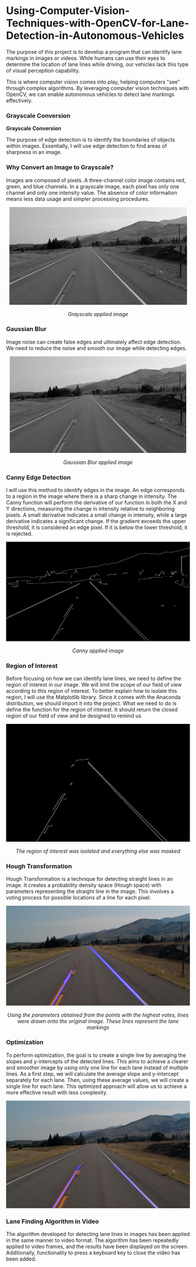 # Using-Computer-Vision-Techniques-with-OpenCV-for-Lane-Detection-in-Autonomous-Vehicles

The purpose of this project is to develop a program that can identify lane markings in images or videos. While humans can use their eyes to determine the location of lane lines while driving, our vehicles lack this type of visual perception capability.

This is where computer vision comes into play, helping computers "see" through complex algorithms. By leveraging computer vision techniques with OpenCV, we can enable autonomous vehicles to detect lane markings effectively.

### Grayscale Conversion

**Grayscale Conversion**

The purpose of edge detection is to identify the boundaries of objects within images. Essentially, I will use edge detection to find areas of sharpness in an image.

### Why Convert an Image to Grayscale?

Images are composed of pixels. A three-channel color image contains red, green, and blue channels. In a grayscale image, each pixel has only one channel and only one intensity value. The absence of color information means less data usage and simpler processing procedures.
<div align="center">
  <img src="images/Resim21.png" alt="Example of Grayscale Conversion and Edge Detection">
  <p><em>Grayscale applied image</em></p>
</div>

### Gaussian Blur

Image noise can create false edges and ultimately affect edge detection. We need to reduce the noise and smooth our image while detecting edges.
<div align="center">
  <img src="images/Resim22.png" alt="Example of Gaussian Blur">
  <p><em>Gaussian Blur applied image</em></p>
</div>

### Canny Edge Detection

I will use this method to identify edges in the image. An edge corresponds to a region in the image where there is a sharp change in intensity. The Canny function will perform the derivative of our function in both the X and Y directions, measuring the change in intensity relative to neighboring pixels. A small derivative indicates a small change in intensity, while a large derivative indicates a significant change. If the gradient exceeds the upper threshold, it is considered an edge pixel. If it is below the lower threshold, it is rejected.
<div align="center">
  <img src="images/Resim23.png" alt="Canny Edge Detection">
  <p><em>Canny applied image</em></p>
</div>

### Region of Interest

Before focusing on how we can identify lane lines, we need to define the region of interest in our image. We will limit the scope of our field of view according to this region of interest. To better explain how to isolate this region, I will use the Matplotlib library. Since it comes with the Anaconda distribution, we should import it into the project. What we need to do is define the function for the region of interest. It should return the closed region of our field of view and be designed to remind us 
<div align="center">
  <img src="images/Resim28.png" alt="Region of Interest">
  <p><em>The region of interest was isolated and everything else was masked</em></p>
</div>

### Hough Transformation

Hough Transformation is a technique for detecting straight lines in an image. It creates a probability density space (Hough space) with parameters representing the straight line in the image. This involves a voting process for possible locations of a line for each pixel.
<div align="center">
  <img src="images/Resim30.png" alt="Hough Transformation">
  <p><em>Using the parameters obtained from the points with the highest votes, lines were drawn onto the original image. These lines represent the lane markings</em></p>
</div>

### Optimization
To perform optimization, the goal is to create a single line by averaging the slopes and y-intercepts of the detected lines. This aims to achieve a clearer and smoother image by using only one line for each lane instead of multiple lines. As a first step, we will calculate the average slope and y-intercept separately for each lane. Then, using these average values, we will create a single line for each lane. This optimized approach will allow us to achieve a more effective result with less complexity.
<div align="center">
  <img src="images/Resim31.png" alt="Optimization">
  <p><em></em></p>
</div>

### Lane Finding Algorithm in Video
The algorithm developed for detecting lane lines in images has been applied in the same manner to video format. The algorithm has been repeatedly applied to video frames, and the results have been displayed on the screen. Additionally, functionality to press a keyboard key to close the video has been added.
